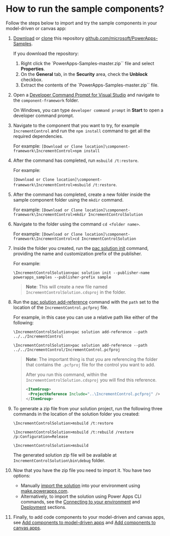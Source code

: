 # How to run the sample components?

Follow the steps below to import and try the sample components in your model-driven or canvas app:

1. [Download](https://docs.github.com/repositories/working-with-files/using-files/downloading-source-code-archives#downloading-source-code-archives-from-the-repository-view) or [clone](https://docs.github.com/repositories/creating-and-managing-repositories/cloning-a-repository) this repository [github.com/microsoft/PowerApps-Samples](https://github.com/microsoft/PowerApps-Samples).

   If you download the repository:
      
      1. Right click the `PowerApps-Samples-master.zip`` file and select **Properties**.
      1. On the **General** tab, in the **Security** area, check the **Unblock** checkbox.
      1. Extract the contents of the `PowerApps-Samples-master.zip`` file.

1. Open a [Developer Command Prompt for Visual Studio](https://learn.microsoft.com/visualstudio/ide/reference/command-prompt-powershell) and navigate to the `component-framework` folder.

   On Windows, you can type `developer command prompt` in **Start** to open a developer command prompt.

1. Navigate to the component that you want to try, for example `IncrementControl` and run the `npm install` command to get all the required dependencies.

   For example:
   `[Download or Clone location]\component-framework\IncrementControl>npm install`

1. After the command has completed, run `msbuild /t:restore`.

   For example:
   
   `[Download or Clone location]\component-framework\IncrementControl>msbuild /t:restore`.

1. After the command has completed, create a new folder inside the sample component folder  using the `mkdir` command.

   For example: `[Download or Clone location]\component-framework\IncrementControl>mkdir IncrementControlSolution`

1. Navigate to the folder using the command `cd <folder name>`.

   For example: `[Download or Clone location]\component-framework\IncrementControl>cd IncrementControlSolution`

1. Inside the folder you created, run the [pac solution init](https://learn.microsoft.com/power-platform/developer/cli/reference/solution#pac-solution-init) command, providing the name and customization prefix of the publisher.

   For example: 
  
   `\IncrementControlSolution>pac solution init --publisher-name powerapps_samples --publisher-prefix sample`

   > **Note**: This will create a new file named `IncrementControlSolution.cdsproj` in the folder.

1. Run the [pac solution add-reference](https://learn.microsoft.com/power-platform/developer/cli/reference/solution#pac-solution-add-reference) command with the `path` set to the location of the `IncrementControl.pcfproj` file.

   For example, in this case you can use a relative path like either of the following:

   `\IncrementControlSolution>pac solution add-reference --path ../../IncrementControl`

   `\IncrementControlSolution>pac solution add-reference --path ../../IncrementControl/IncrementControl.pcfproj`

   > **Note**: The important thing is that you are referencing the folder that contains the `.pcfproj` file for the control you want to add.
   > 
   > After you run this command, within the `IncrementControlSolution.cdsproj` you will find this reference.
   > 
   > ```xml
   > <ItemGroup>
   >  <ProjectReference Include="..\IncrementControl.pcfproj" />
   > </ItemGroup>
   > ```

1. To generate a zip file from your solution project, run the following three commands in the location of the solution folder you created:

   `\IncrementControlSolution>msbuild /t:restore`

   `\IncrementControlSolution>msbuild /t:rebuild /restore /p:Configuration=Release`

   `\IncrementControlSolution>msbuild`


   The generated solution zip file will be available at `IncrementControlSolution\bin\debug` folder.

1. Now that you have the zip file you need to import it. You have two options:

   - Manually [import the solution](https://docs.microsoft.com/powerapps/maker/data-platform/import-update-export-solutions) into your environment using [make.powerapps.com](https://make.powerapps.com/).
   - Alternatively, to import the solution using Power Apps CLI commands, see the [Connecting to your environment](https://docs.microsoft.com/powerapps/developer/component-framework/import-custom-controls#connecting-to-your-environment) and [Deployment](https://docs.microsoft.com/powerapps/developer/component-framework/import-custom-controls#deploying-code-components) sections.

1. Finally, to add code components to your model-driven and canvas apps, see [Add components to model-driven apps](https://docs.microsoft.com/powerapps/developer/component-framework/add-custom-controls-to-a-field-or-entity) and [Add components to canvas apps](https://docs.microsoft.com/powerapps/developer/component-framework/component-framework-for-canvas-apps#add-components-to-a-canvas-app).

